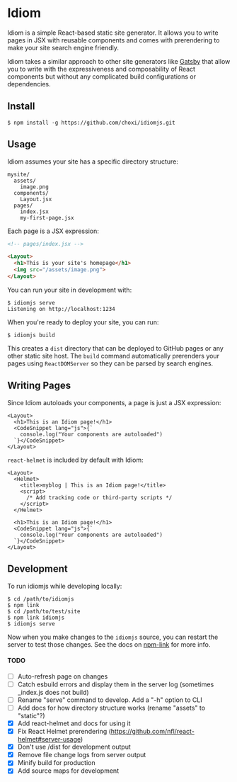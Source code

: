 # Idiom

Idiom is a simple React-based static site generator. It allows you to write pages in JSX with reusable components and comes with prerendering to make your site search engine friendly.

Idiom takes a similar approach to other site generators like [Gatsby](https://www.gatsbyjs.com) that allow you to write with the expressiveness and composability of React components but without any complicated build configurations or dependencies.

## Install

```console
$ npm install -g https://github.com/choxi/idiomjs.git
```

## Usage

Idiom assumes your site has a specific directory structure:

```
mysite/
  assets/
    image.png
  components/
    Layout.jsx
  pages/
    index.jsx
    my-first-page.jsx
```

Each page is a JSX expression:

```html
<!-- pages/index.jsx -->

<Layout>
  <h1>This is your site's homepage</h1>
  <img src="/assets/image.png">
</Layout>
```

You can run your site in development with:

```console
$ idiomjs serve
Listening on http://localhost:1234
```

When you're ready to deploy your site, you can run:

```console
$ idiomjs build
```

This creates a `dist` directory that can be deployed to GitHub pages or any other static site host. The `build` command automatically prerenders your pages using `ReactDOMServer` so they can be parsed by search engines.

## Writing Pages

Since Idiom autoloads your components, a page is just a JSX expression:

```
<Layout>
  <h1>This is an Idiom page!</h1>
  <CodeSnippet lang="js">{`
    console.log("Your components are autoloaded")
  `}</CodeSnippet>
</Layout>
```

`react-helmet` is included by default with Idiom:

```
<Layout>
  <Helmet>
    <title>myblog | This is an Idiom page!</title>
    <script>
      /* Add tracking code or third-party scripts */
    </script>
  </Helmet>

  <h1>This is an Idiom page!</h1>
  <CodeSnippet lang="js">{`
    console.log("Your components are autoloaded")
  `}</CodeSnippet>
</Layout>
```

## Development

To run idiomjs while developing locally:

```console
$ cd /path/to/idiomjs
$ npm link
$ cd /path/to/test/site
$ npm link idiomjs
$ idiomjs serve
```

Now when you make changes to the `idiomjs` source, you can restart the server to test those changes. See the docs on [npm-link](https://docs.npmjs.com/cli/v7/commands/npm-link) for more info.

#### TODO

   - [ ] Auto-refresh page on changes
   - [ ] Catch esbuild errors and display them in the server log (sometimes _index.js does not build)
   - [ ] Rename "serve" command to develop. Add a "-h" option to CLI
   - [ ] Add docs for how directory structure works (rename "assets" to "static"?)
   - [x] Add react-helmet and docs for using it
   - [x] Fix React Helmet prerendering (https://github.com/nfl/react-helmet#server-usage)
   - [x] Don't use /dist for development output
   - [x] Remove file change logs from server output
   - [x] Minify build for production
   - [x] Add source maps for development
